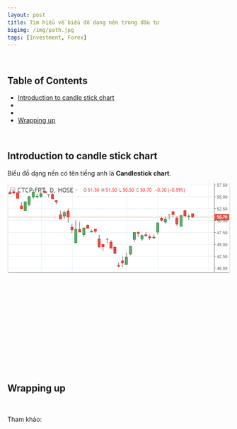 ```yaml
---
layout: post
title: Tìm hiểu về biểu đồ dạng nên trong đầu tư
bigimg: /img/path.jpg
tags: [Investment, Forex]
---
```




<br>

## Table of Contents
- [Introduction to candle stick chart](#introduction-to-candle-stick-chart)
- []()
- []()
- [Wrapping up](#wrapping-up)


<br>

## Introduction to candle stick chart

Biểu đồ dạng nến có tên tiếng anh là **Candlestick chart**.

![](../../img/forex/candlestick-chart/fpt-stock.png)

<br>

## 





<br>

## 





<br>

## 





<br>

## 





<br>

## Wrapping up





<br>

Tham khảo:

[]()